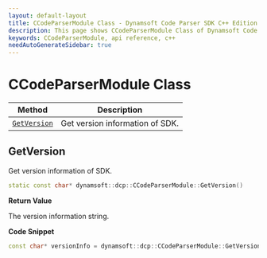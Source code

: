 ```yaml
---
layout: default-layout
title: CCodeParserModule Class - Dynamsoft Code Parser SDK C++ Edition API Reference
description: This page shows CCodeParserModule Class of Dynamsoft Code Parser SDK C++ Edition.
keywords: CCodeParserModule, api reference, c++
needAutoGenerateSidebar: true
---
```


# CCodeParserModule Class

  | Method               | Description |
  |----------------------|-------------|
  | [`GetVersion`](#getversion) | Get version information of SDK.|


## GetVersion

Get version information of SDK.

```cpp
static const char* dynamsoft::dcp::CCodeParserModule::GetVersion()
```

**Return Value**

The version information string.

**Code Snippet**

```cpp
const char* versionInfo = dynamsoft::dcp::CCodeParserModule::GetVersion();
```

